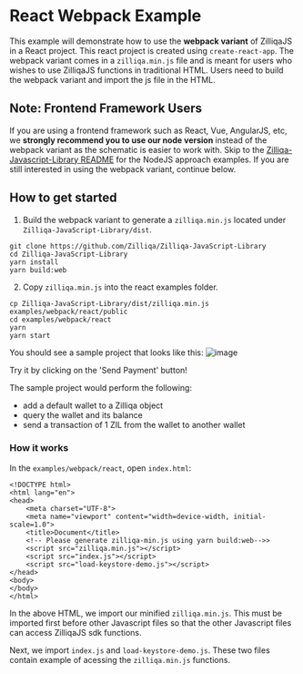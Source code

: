 # React Webpack Example

This example will demonstrate how to use the **webpack variant** of ZilliqaJS in a React project. This react project is created using `create-react-app`.
The webpack variant comes in a `zilliqa.min.js` file and is meant for users who wishes to use ZilliqaJS functions in traditional HTML. Users need to build the webpack variant and import the js file in the HTML.

## Note: Frontend Framework Users

If you are using a frontend framework such as React, Vue, AngularJS, etc, we **strongly recommend you to use our node version** instead of the webpack variant as the schematic is easier to work with. Skip to the [Zilliqa-Javascript-Library README](https://github.com/Zilliqa/Zilliqa-JavaScript-Library#installation) for the NodeJS approach examples. If you are still interested in using the webpack variant, continue below.

## How to get started

1. Build the webpack variant to generate a `zilliqa.min.js` located under `Zilliqa-JavaScript-Library/dist`.

```
git clone https://github.com/Zilliqa/Zilliqa-JavaScript-Library
cd Zilliqa-JavaScript-Library
yarn install
yarn build:web
```

2. Copy `zilliqa.min.js` into the react examples folder.

```
cp Zilliqa-JavaScript-Library/dist/zilliqa.min.js examples/webpack/react/public
cd examples/webpack/react
yarn
yarn start
```

You should see a sample project that looks like this:
![image](https://user-images.githubusercontent.com/6906654/128447864-54f5e5ab-f7c3-464f-b829-85cf3b874ca9.png)

Try it by clicking on the 'Send Payment' button!

The sample project would perform the following:

- add a default wallet to a Zilliqa object
- query the wallet and its balance
- send a transaction of 1 ZIL from the wallet to another wallet

### How it works

In the `examples/webpack/react`, open `index.html`:

```
<!DOCTYPE html>
<html lang="en">
<head>
    <meta charset="UTF-8">
    <meta name="viewport" content="width=device-width, initial-scale=1.0">
    <title>Document</title>
    <!-- Please generate zilliqa-min.js using yarn build:web-->>
    <script src="zilliqa.min.js"></script>
    <script src="index.js"></script>
    <script src="load-keystore-demo.js"></script>
</head>
<body>
</body>
</html>
```

In the above HTML, we import our minified `zilliqa.min.js`. This must be imported first before other Javascript files so that the other Javascript files can access ZilliqaJS sdk functions.

Next, we import `index.js` and `load-keystore-demo.js`. These two files contain example of acessing the `zilliqa.min.js` functions.
